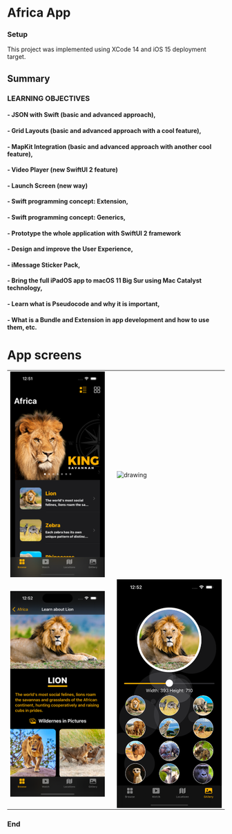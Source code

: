 # Africa App
### Setup
This project was implemented using XCode 14 and iOS 15 deployment target.


## Summary

### LEARNING OBJECTIVES

#### - JSON with Swift (basic and advanced approach),
#### - Grid Layouts (basic and advanced approach with a cool feature),
#### - MapKit Integration (basic and advanced approach with another cool feature),
#### - Video Player (new SwiftUI 2 feature)
#### - Launch Screen (new way)
#### - Swift programming concept: Extension,
#### - Swift programming concept: Generics,
#### - Prototype the whole application with SwiftUI 2 framework
#### - Design and improve the User Experience,
#### - iMessage Sticker Pack,
#### - Bring the full iPadOS app to macOS 11 Big Sur using Mac Catalyst technology,
#### - Learn what is Pseudocode and why it is important,
#### - What is a Bundle and Extension in app development and how to use them, etc.


# App screens

<table style="width:100%; border: 0px solid">
  <tr>
    <td><img src="Screenshots/1.png" alt="drawing" width="400" heigh="867" align="center"/></td>
    <td></td>
    <td><img src="Screenshots/2.png" alt="drawing" width="400" heigh="867" align="center"/></td>
  </tr>
   <tr>
    <td><img src="Screenshots/3.png" alt="drawing" width="400" heigh="867" align="center"/></td>
    <td></td>
    <td><img src="Screenshots/4.png" alt="drawing" width="400" heigh="867" align="center"/></td>
   </tr>
</table>

### End
